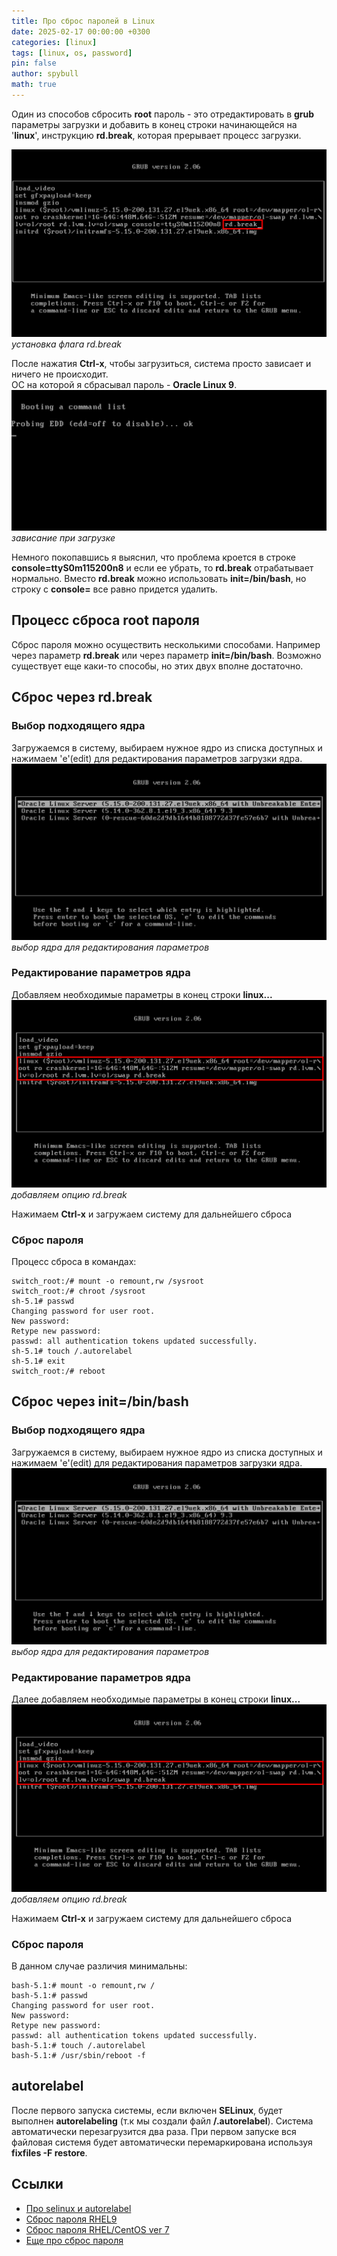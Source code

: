 ```yaml
---
title: Про сброс паролей в Linux 
date: 2025-02-17 00:00:00 +0300
categories: [linux]
tags: [linux, os, password]
pin: false
author: spybull
math: true
---
```



Один из способов сбросить **root** пароль - это отредактировать в **grub** параметры загрузки и добавить в конец строки начинающейся на '**linux**', инструкцию **rd.break**, которая прерывает процесс загрузки.

![rd_break_example](/assets/img/linux-reset-root-password/grub_rdbreak.png)
_установка флага rd.break_

После нажатия **Ctrl-x**, чтобы загрузиться, система просто зависает и ничего не происходит.  
ОС на которой я сбрасывал пароль - **Oracle Linux 9**.
![boot_freeze](/assets/img/linux-reset-root-password/boot_freeze.png)
_зависание при загрузке_

Немного покопавшись я выяснил, что проблема кроется в строке **console=ttyS0m115200n8** и если ее убрать, то **rd.break** отрабатывает нормально. Вместо **rd.break** можно использовать **init=/bin/bash**, но строку с **console=** все равно придется удалить.

## Процесс сброса root пароля
Сброс пароля можно осуществить несколькими способами. Например через параметр **rd.break** или через параметр **init=/bin/bash**. Возможно существует еще каки-то способы, но этих двух вполне достаточно.

## Сброс через rd.break
### Выбор подходящего ядра
Загружаемся в систему, выбираем нужное ядро из списка доступных и нажимаем 'e'(edit) для редактирования параметров загрузки ядра.
![choose_kernel](/assets/img/linux-reset-root-password/choose_kernel.png)
_выбор ядра для редактирования параметров_

### Редактирование параметров ядра
Добавляем необходимые параметры в конец строки **linux...**
![add_rdbreak](/assets/img/linux-reset-root-password/add_rdbreak.png)
_добавляем опцию rd.break_

Нажимаем **Ctrl-x** и загружаем систему для дальнейшего сброса

### Сброс пароля
Процесс сброса в командах:
```shell
switch_root:/# mount -o remount,rw /sysroot  
switch_root:/# chroot /sysroot  
sh-5.1# passwd  
Changing password for user root.  
New password:  
Retype new password:  
passwd: all authentication tokens updated successfully.  
sh-5.1# touch /.autorelabel  
sh-5.1# exit  
switch_root:/# reboot  
```  

## Сброс через init=/bin/bash
### Выбор подходящего ядра
Загружаемся в систему, выбираем нужное ядро из списка доступных и нажимаем 'e'(edit) для редактирования параметров загрузки ядра.
![choose_kernel](/assets/img/linux-reset-root-password/choose_kernel.png)
_выбор ядра для редактирования параметров_

### Редактирование параметров ядра
Далее добавляем необходимые параметры в конец строки **linux...**
![add_rdbreak](/assets/img/linux-reset-root-password/add_rdbreak.png)
_добавляем опцию rd.break_

Нажимаем **Ctrl-x** и загружаем систему для дальнейшего сброса

### Сброс пароля
В данном случае различия минимальны:

```shell
bash-5.1:# mount -o remount,rw /  
bash-5.1:# passwd  
Changing password for user root.  
New password:  
Retype new password:  
passwd: all authentication tokens updated successfully.  
bash-5.1:# touch /.autorelabel  
bash-5.1:# /usr/sbin/reboot -f  
```

## autorelabel
После первого запуска системы, если включен **SELinux**, будет выполнен **autorelabeling** (т.к мы создали файл **/.autorelabel**).
Система автоматически перезагрузится два раза. При первом запуске вся файловая системя будет автоматически перемаркирована используя 
**fixfiles -F restore**.

## Ссылки
- [Про selinux и autorelabel](https://www.man7.org/linux/man-pages/man5/selinux_config.5.html)
- [Сброс пароля RHEL9](https://learn.redhat.com/t5/Platform-Linux/Reset-forgotten-root-password-in-RHEL9/m-p/34115#M1884)
- [Сброс пароля RHEL/CentOS ver 7](https://www.redhat.com/en/blog/recover-root-passwd)
- [Еще про сброс пароля](https://gcore.com/learning/how-to-reset-password-in-linux/)

